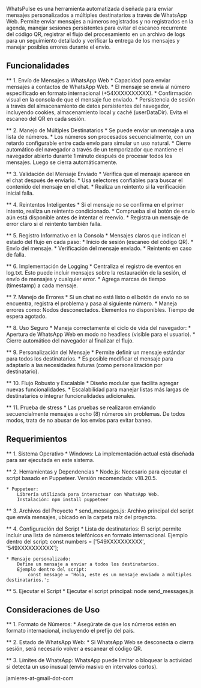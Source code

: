WhatsPulse es una herramienta automatizada diseñada para enviar mensajes personalizados a múltiples destinatarios a través de WhatsApp Web. Permite enviar mensajes a números registrados y no registrados en la agenda, manejar sesiones persistentes para evitar el escaneo recurrente del código QR, registrar el flujo del procesamiento en un archivo de logs para un seguimiento detallado y verificar la entrega de los mensajes y manejar posibles errores durante el envío.


## Funcionalidades
** 1. Envío de Mensajes a WhatsApp Web
	* Capacidad para enviar mensajes a contactos de WhatsApp Web.
 	* El mensaje se envía al número especificado en formato internacional (+54XXXXXXXXXX).
	* Confirmación visual en la consola de que el mensaje fue enviado.
	* Persistencia de sesión a través del almacenamiento de datos persistentes del navegador, incluyendo cookies, almacenamiento local y caché (userDataDir). Evita el escaneo del QR en cada sesión.

** 2. Manejo de Múltiples Destinatarios
	* Se puede enviar un mensaje a una lista de números.
	* Los números son procesados secuencialmente, con un retardo configurable entre cada envío para simular un uso natural.
	* Cierre automático del navegador a través de un temporizador que mantiene el navegador abierto durante 1 minuto después de procesar todos los mensajes. Luego se cierra automáticamente. 

** 3. Validación del Mensaje Enviado
	* Verifica que el mensaje aparece en el chat después de enviarlo.
	* Usa selectores confiables para buscar el contenido del mensaje en el chat.
	* Realiza un reintento si la verificación inicial falla.

** 4. Reintentos Inteligentes
	* Si el mensaje no se confirma en el primer intento, realiza un reintento condicionado.
	* Comprueba si el botón de envío aún está disponible antes de intentar el reenvío.
	* Registra un mensaje de error claro si el reintento también falla.

** 5. Registro Informativo en la Consola
	* Mensajes claros que indican el estado del flujo en cada paso:
	* Inicio de sesión (escaneo del código QR).
	* Envío del mensaje.
	* Verificación del mensaje enviado.
	* Reintento en caso de falla.
	
** 6. Implementación de Logging
	* Centraliza el registro de eventos en log.txt. Esto puede incluir mensajes sobre la restauración de la sesión, el envío de mensajes y cualquier error.
	* Agrega marcas de tiempo (timestamp) a cada mensaje.

** 7. Manejo de Errores
	* Si un chat no está listo o el botón de envío no se encuentra, registra el problema y pasa al siguiente número.
	* Maneja errores como:
		Nodos desconectados.
		Elementos no disponibles.
		Tiempo de espera agotado.

** 8. Uso Seguro
	* Maneja correctamente el ciclo de vida del navegador:
	* Apertura de WhatsApp Web en modo no headless (visible para el usuario).
	* Cierre automático del navegador al finalizar el flujo.

** 9. Personalización del Mensaje
	* Permite definir un mensaje estándar para todos los destinatarios.
	* Es posible modificar el mensaje para adaptarlo a las necesidades futuras (como personalización por destinatario).

** 10. Flujo Robusto y Escalable
	* Diseño modular que facilita agregar nuevas funcionalidades.
	* Escalabilidad para manejar listas más largas de destinatarios o integrar funcionalidades adicionales.

** 11. Prueba de stress
	* Las pruebas se realizaron enviando secuencialmente mensajes a ocho (8) números sin problemas. De todos modos, trata de no abusar de los envíos para evitar baneo. 
	

## Requerimientos
** 1. Sistema Operativo
	* Windows: La implementación actual está diseñada para ser ejecutada en este sistema.

** 2. Herramientas y Dependencias
	* Node.js:
		Necesario para ejecutar el script basado en Puppeteer.
		Versión recomendada: v18.20.5.

	* Puppeteer:
		Librería utilizada para interactuar con WhatsApp Web.
		Instalación: npm install puppeteer

** 3. Archivos del Proyecto
	* send_messages.js: Archivo principal del script que envía mensajes, ubicado en la carpeta raíz del proyecto.

** 4. Configuración del Script
	* Lista de destinatarios:
		El script permite incluir una lista de números telefónicos en formato internacional.
		Ejemplo dentro del script:
			const numbers = ['549XXXXXXXXXX', '549XXXXXXXXXX'];

	* Mensaje personalizado:
		Define un mensaje a enviar a todos los destinatarios.
		Ejemplo dentro del script:
			const message = 'Hola, este es un mensaje enviado a múltiples destinatarios.';

** 5. Ejecutar el Script
	* Ejecutar el script principal:
		node send_messages.js


## Consideraciones de Uso
** 1. Formato de Números:
	* Asegúrate de que los números estén en formato internacional, incluyendo el prefijo del país.

** 2. Estado de WhatsApp Web:
	* Si WhatsApp Web se desconecta o cierra sesión, será necesario volver a escanear el código QR.

** 3. Límites de WhatsApp:
	WhatsApp puede limitar o bloquear la actividad si detecta un uso inusual (envío masivo en intervalos cortos).

jamieres-at-gmail-dot-com
